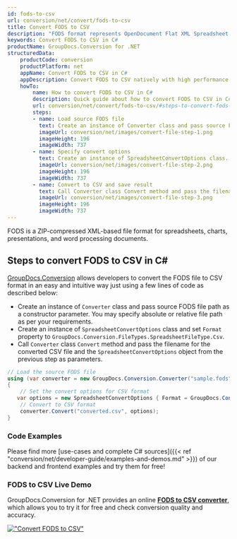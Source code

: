 ```yaml
---
id: fods-to-csv
url: conversion/net/convert/fods-to-csv
title: Convert FODS to CSV
description: "FODS format represents OpenDocument Flat XML Spreadsheet with .fods extension. Learn how to convert FODS to CSV file programmatically in C# language using GroupDocs.Conversion for .NET library."
keywords: Convert FODS to CSV in C#
productName: GroupDocs.Conversion for .NET
structuredData:
    productCode: conversion
    productPlatform: net
    appName: Convert FODS to CSV in C#
    appDescription: Convert FODS to CSV natively with high performance using C# language and server side GroupDocs.Conversion for .NET APIs, without the use of any software like Microsoft or Open Office.
    howTo:
        name: How to convert FODS to CSV in C# 
        description: Quick guide about how to convert FODS to CSV in C# with high performance and accuracy.
        url: conversion/net/convert/fods-to-csv/#steps-to-convert-fods-to-csv-in-c
        steps:
        - name: Load source FODS file 
          text: Create an instance of Converter class and pass source FODS file path as a constructor parameter. You may specify absolute or relative file path as per your requirements. 
          imageUrl: conversion/net/images/convert-file-step-1.png
          imageHeight: 196
          imageWidth: 737
        - name: Specify convert options 
          text: Create an instance of SpreadsheetConvertOptions class.
          imageUrl: conversion/net/images/convert-file-step-2.png
          imageHeight: 196
          imageWidth: 737
        - name: Convert to CSV and save result 
          text: Call Converter class Convert method and pass the filename for the converted HTML file and the SpreadsheetConvertOptions object from the previous step as parameters.
          imageUrl: conversion/net/images/convert-file-step-3.png
          imageHeight: 196
          imageWidth: 737
---
```


FODS is a ZIP-compressed XML-based file format for spreadsheets, charts, presentations, and word processing documents.

## Steps to convert FODS to CSV in C#

[GroupDocs.Conversion](https://products.groupdocs.com/conversion/net) allows developers to convert the FODS file to CSV format in an easy and intuitive way just using a few lines of code as described below:

* Create an instance of `Converter` class and pass source FODS file path as a constructor parameter. You may specify absolute or relative file path as per your requirements. 
* Create an instance of `SpreadsheetConvertOptions` class and set `Format` property to `GroupDocs.Conversion.FileTypes.SpreadsheetFileType.Csv`.
* Call `Converter` class `Convert` method and pass the filename for the converted CSV file and the `SpreadsheetConvertOptions` object from the previous step as parameters.

```csharp
// Load the source FODS file
using (var converter = new GroupDocs.Conversion.Converter("sample.fods"))
{
    // Set the convert options for CSV format
   var options = new SpreadsheetConvertOptions { Format = GroupDocs.Conversion.FileTypes.SpreadsheetFileType.Csv };
    // Convert to CSV format
    converter.Convert("converted.csv", options);
}
```

### Code Examples

Please find more [use-cases and complete C# sources]({{< ref "conversion/net/developer-guide/examples-and-demos.md" >}}) of our backend and frontend examples and try them for free!

### FODS to CSV Live Demo

GroupDocs.Conversion for .NET provides an online [**FODS to CSV converter**](https://products.groupdocs.app/conversion/fods-to-csv), which allows you to try it for free and check conversion quality and accuracy.

[!["Convert FODS to CSV"](conversion/net/images/convert-to-csv/convert-fods-to-csv.png)](https://products.groupdocs.app/conversion/fods-to-csv)